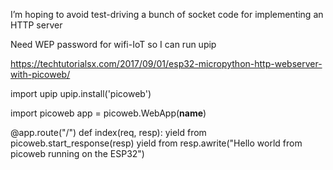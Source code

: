 I’m hoping to avoid test-driving a bunch of socket code for implementing an HTTP server

Need WEP password for wifi-IoT so I can run upip

https://techtutorialsx.com/2017/09/01/esp32-micropython-http-webserver-with-picoweb/

import upip
upip.install('picoweb')

import picoweb
app = picoweb.WebApp(__name__)

@app.route("/")
def index(req, resp):
    yield from picoweb.start_response(resp)
    yield from resp.awrite("Hello world from picoweb running on the ESP32")

